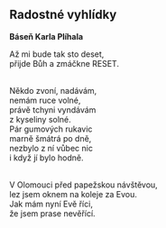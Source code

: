 
<h2>Radostné vyhlídky</h2>
<b>Báseň Karla Plíhala</b>
<p>Až mi bude tak sto deset,<br>
přijde Bůh a zmáčkne RESET.<br><br>

Někdo zvoní, nadávám,<br>
nemám ruce volné,<br>
právě tchyni vyndávám<br> 
z kyseliny solné.<br>
Pár gumových rukavic<br>
marně šmátrá po dně,<br>
nezbylo z ní vůbec nic<br>
i když jí bylo hodně.<br><br>

V Olomouci před papežskou návštěvou,<br>
lez jsem oknem na koleje za Evou.<br>
Jak mám nyní Evě říci,<br>
že jsem prase nevěřící.<br></p>
